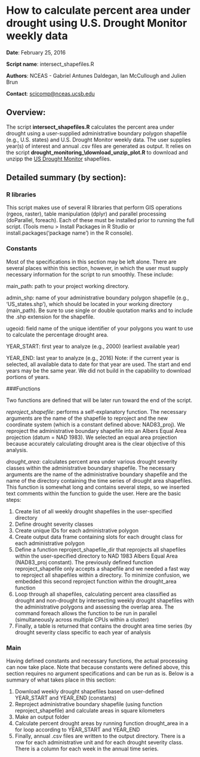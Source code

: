 # How to calculate percent area under drought using U.S. Drought Monitor weekly data

**Date**: February 25, 2016

**Script name**: intersect_shapefiles.R

**Authors**: NCEAS - Gabriel Antunes Daldegan, Ian McCullough and Julien Brun

**Contact**: scicomp@nceas.ucsb.edu

## Overview: 
The script **intersect\_shapefiles.R** calculates the percent area under drought using a user-supplied administrative boundary polygon shapefile (e.g., U.S. states) and U.S. Drought Monitor weekly data. The user supplies year(s) of interest and annual .csv files are generated as output. It relies on the script **drought\_monitoring_\download\_unzip\_plot.R** to download and unzipp the [US Drought Monitor](http://droughtmonitor.unl.edu) shapefiles.

## Detailed summary (by section):

### R libraries

This script makes use of several R libraries that perform GIS operations (rgeos, raster), table manipulation (dplyr) and parallel processing (doParallel, foreach). Each of these must be installed prior to running the full script. (Tools menu > Install Packages in R Studio or install.packages(‘package name’) in the R console).

### Constants

Most of the specifications in this section may be left alone. There are several places within this section, however, in which the user must supply necessary information for the script to run smoothly. These include:

main\_path: path to your project working directory.

admin\_shp: name of your administrative boundary polygon shapefile (e.g., ‘US_states.shp’), which should be located in your working directory (main_path). Be sure to use single or double quotation marks and to include the .shp extension for the shapefile.

ugeoid: field name of the unique identifier of your polygons you want to use to calculate the percentage drought area.

YEAR\_START: first year to analyze (e.g., 2000) (earliest available year)

YEAR\_END: last year to analyze (e.g., 2016)
Note: if the current year is selected, all available data to date for that year are used. The start and end years may be the same year. We did not build in the capability to download portions of years.

###Functions

Two functions are defined that will be later run toward the end of the script. 

*reproject_shapefile*: performs a self-explanatory function. The necessary arguments are the name of the shapefile to reproject and the new coordinate system (which is a constant defined above: NAD83_proj). We reproject the administrative boundary shapefile into an Albers Equal Area projection (datum = NAD 1983). We selected an equal area projection because accurately calculating drought area is the clear objective of this analysis. 

*drought_area*: calculates percent area under various drought severity classes within the administrative boundary shapefile. The necessary arguments are the name of the administrative boundary shapefile and the name of the directory containing the time series of drought area shapefiles. This function is somewhat long and contains several steps, so we inserted text comments within the function to guide the user. Here are the basic steps:

1.	Create list of all weekly drought shapefiles in the user-specified directory
2.	Define drought severity classes
3.	Create unique IDs for each administrative polygon
4.	Create output data frame containing slots for each drought class for each administrative polygon
5.	Define a function reproject\_shapefile\_dir that reprojects all shapefiles within the user-specified directory to NAD 1983 Albers Equal Area (NAD83\_proj constant). The previously defined function reproject\_shapefile only accepts a shapefile and we needed a fast way to reproject all shapefiles within a directory. To minimize confusion, we embedded this second reproject function within the drought\_area function
6.	Loop through all shapefiles, calculating percent area classified as drought and non-drought by intersecting weekly drought shapefiles with the administrative polygons and assessing the overlap area. The command foreach allows the function to be run in parallel (simultaneously across multiple CPUs within a cluster)
7.	Finally, a table is returned that contains the drought area time series (by drought severity class specific to each year of analysis

### Main
Having defined constants and necessary functions, the actual processing can now take place. Note that because constants were defined above, this section requires no argument specifications and can be run as is. Below is a summary of what takes place in this section:

1.	Download weekly drought shapefiles based on user-defined YEAR_START and YEAR_END (constants)
2.	Reproject administrative boundary shapefile (using function reproject_shapefile) and calculate areas in square kilometers
3.	Make an output folder
4.	Calculate percent drought areas by running function drought_area in a for loop according to YEAR_START and YEAR_END
5.	Finally, annual .csv files are written to the output directory. There is a row for each administrative unit and for each drought severity class. There is a column for each week in the annual time series.
